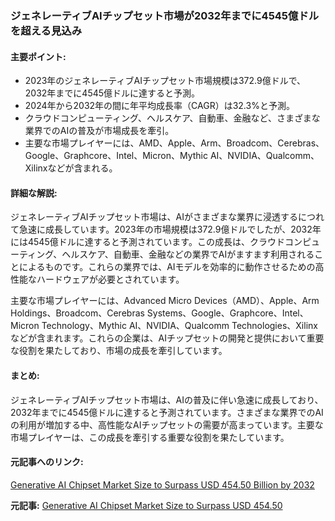 ### ジェネレーティブAIチップセット市場が2032年までに4545億ドルを超える見込み

#### 主要ポイント:
- 2023年のジェネレーティブAIチップセット市場規模は372.9億ドルで、2032年までに4545億ドルに達すると予測。
- 2024年から2032年の間に年平均成長率（CAGR）は32.3%と予測。
- クラウドコンピューティング、ヘルスケア、自動車、金融など、さまざまな業界でのAIの普及が市場成長を牽引。
- 主要な市場プレイヤーには、AMD、Apple、Arm、Broadcom、Cerebras、Google、Graphcore、Intel、Micron、Mythic AI、NVIDIA、Qualcomm、Xilinxなどが含まれる。

#### 詳細な解説:
ジェネレーティブAIチップセット市場は、AIがさまざまな業界に浸透するにつれて急速に成長しています。2023年の市場規模は372.9億ドルでしたが、2032年には4545億ドルに達すると予測されています。この成長は、クラウドコンピューティング、ヘルスケア、自動車、金融などの業界でAIがますます利用されることによるものです。これらの業界では、AIモデルを効率的に動作させるための高性能なハードウェアが必要とされています。

主要な市場プレイヤーには、Advanced Micro Devices（AMD）、Apple、Arm Holdings、Broadcom、Cerebras Systems、Google、Graphcore、Intel、Micron Technology、Mythic AI、NVIDIA、Qualcomm Technologies、Xilinxなどが含まれます。これらの企業は、AIチップセットの開発と提供において重要な役割を果たしており、市場の成長を牽引しています。

#### まとめ:
ジェネレーティブAIチップセット市場は、AIの普及に伴い急速に成長しており、2032年までに4545億ドルに達すると予測されています。さまざまな業界でのAIの利用が増加する中、高性能なAIチップセットの需要が高まっています。主要な市場プレイヤーは、この成長を牽引する重要な役割を果たしています。

#### 元記事へのリンク:
[Generative AI Chipset Market Size to Surpass USD 454.50 Billion by 2032](https://www.snsinsider.com/sample-request/6357)

**元記事:** [Generative AI Chipset Market Size to Surpass USD 454.50](https://www.globenewswire.com/news-release/2025/05/14/3081274/0/en/Generative-AI-Chipset-Market-Size-to-Surpass-USD-454-50-Billion-by-2032-Owing-to-Surging-Demand-for-High-Performance-AI-Hardware-Across-Key-Industries-SNS-Insider.html)